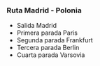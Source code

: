 ### Ruta Madrid - Polonia

- Salida Madrid
- Primera parada Paris
- Segunda parada Frankfurt
- Tercera parada Berlin
- Cuarta parada Varsovia
